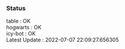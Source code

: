 ### Status


table : OK  
hogwarts : OK  
icy-bot : OK  
Latest Update : 2022-07-07 22:09:27.656305
